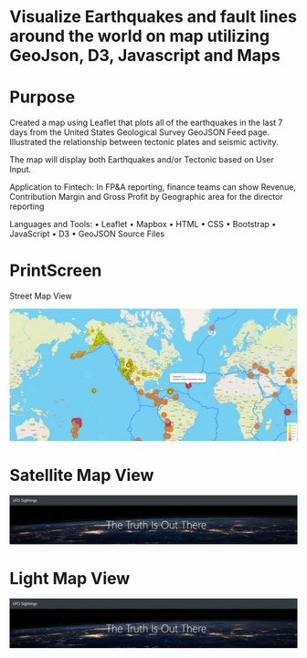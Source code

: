 
# Visualize Earthquakes and fault lines around the world on map utilizing GeoJson, D3, Javascript and Maps

# Purpose
Created a map using Leaflet that plots all of the earthquakes in the last 7 days from the United States Geological Survey GeoJSON Feed page.  Illustrated the relationship between tectonic plates and seismic activity.

The map will display both Earthquakes and/or Tectonic based on User Input.  

Application to Fintech: In FP&A reporting, finance teams can show Revenue, Contribution Margin and Gross Profit by Geographic area for the director reporting

Languages and Tools:
•	Leaflet
•	Mapbox
•	HTML
•	CSS
•	Bootstrap
•	JavaScript
•	D3
•	GeoJSON
Source Files

# PrintScreen

Street Map View

![alt text](https://github.com/vsanand27/Mapping_Earthquakes/blob/master/Map%20-%20Street%20View.PNG)

# Satellite Map View

![alt text](https://github.com/vsanand27/UFOs/blob/master/static/images/Truth_is_out_there.PNG)


# Light Map View

![alt text](https://github.com/vsanand27/UFOs/blob/master/static/images/Truth_is_out_there.PNG)
